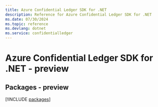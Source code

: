 ```yaml
---
title: Azure Confidential Ledger SDK for .NET
description: Reference for Azure Confidential Ledger SDK for .NET
ms.date: 07/30/2024
ms.topic: reference
ms.devlang: dotnet
ms.service: confidentialledger
---
```

# Azure Confidential Ledger SDK for .NET - preview
## Packages - preview
[!INCLUDE [packages](confidential-ledger-index.md)]